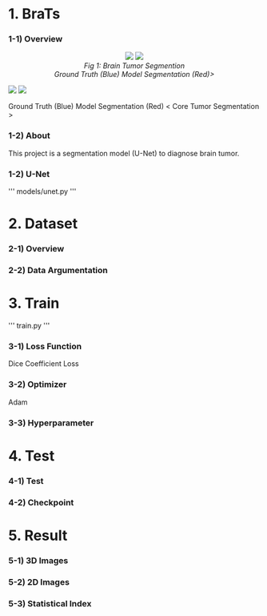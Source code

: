 # 1. BraTs

### 1-1) Overview
<div align="center">
  <img src="https://i.imgur.com/emAFrL1.gif">  <img src="https://i.imgur.com/dGrmh2x.gif">
  <br>
  <em align="center">Fig 1: Brain Tumor Segmention</em>
  <br>
  <em align="center">Ground Truth (Blue) Model Segmentation (Red)></em>
</div>


![](https://i.imgur.com/n0WAMwh.gif)  ![](https://i.imgur.com/PFTwmVb.gif)

Ground Truth (Blue)         Model Segmentation (Red)
< Core Tumor Segmentation >

### 1-2) About
This project is a segmentation model (U-Net) to diagnose brain tumor. 

### 1-2) U-Net
'''
models/unet.py
'''
![]()


# 2. Dataset

### 2-1) Overview

### 2-2) Data Argumentation

# 3. Train
'''
train.py
'''

### 3-1) Loss Function
Dice Coefficient Loss

### 3-2) Optimizer
Adam 

### 3-3) Hyperparameter

# 4. Test
### 4-1) Test

### 4-2) Checkpoint


# 5. Result
### 5-1) 3D Images
### 5-2) 2D Images
### 5-3) Statistical Index
